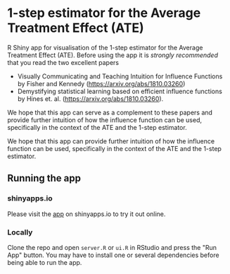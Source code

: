 # 1-step estimator for the Average Treatment Effect (ATE)
R Shiny app for visualisation of the 1-step estimator for the Average Treatment Effect (ATE). Before using the app it is *strongly recommended* that you read the two excellent papers

* Visually Communicating and Teaching Intuition for Influence Functions by Fisher and Kennedy (https://arxiv.org/abs/1810.03260)
* Demystifying statistical learning based on efficient influence functions by Hines et. al. (https://arxiv.org/abs/1810.03260).

We hope that this app can serve as a complement to these papers and provide further intuition of how the influence function can be used, specifically in the context of the ATE and the 1-step estimator.

We hope that this app can provide further intuition of how the influence function can be used, specifically in the context of the ATE and the 1-step estimator.

## Running the app
### shinyapps.io
Please visit the [app](https://fileds.shinyapps.io/ATE-1-Step) on shinyapps.io to try it out online.

### Locally
Clone the repo and open `server.R` or `ui.R` in RStudio and press the "Run App" button. You may have to install one or several dependencies before being able to run the app.
